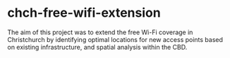 # chch-free-wifi-extension
The aim of this project was to extend the free Wi-Fi coverage in Christchurch by identifying optimal locations for new access points based on existing infrastructure, and spatial analysis within the CBD.
